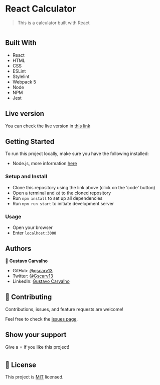 # React Calculator

> This is a calculator built with React

![]()

## Built With

- React
- HTML
- CSS
- ESLint
- Stylelint
- Webpack 5
- Node
- NPM
- Jest

## Live version

You can check the live version in [this link](https://gscarv-react-calculator.herokuapp.com/)

## Getting Started

To run this project locally, make sure you have the following installed:

- Node.js, more information [here](https://nodejs.org/en/)

### Setup and Install

- Clone this repository using the link above (click on the 'code' button)
- Open a terminal and `cd` to the cloned repository
- Run `npm install` to set up all dependencies
- Run `npm run start` to initiate development server

### Usage

- Open your browser
- Enter `localhost:3000`

## Authors

👤 **Gustavo Carvalho**

- GitHub: [@gscarv13](https://github.com/gscarv13)
- Twitter: [@Gscarv13](https://twitter.com/Gscarv13)
- LinkedIn: [Gustavo Carvalho](www.linkedin.com/in/gscarv13)

## 🤝 Contributing

Contributions, issues, and feature requests are welcome!

Feel free to check the [issues page](https://github.com/gscarv13/react-calculator/issues).

## Show your support

Give a ⭐️ if you like this project!

## 📝 License

This project is [MIT](LICENSE) licensed.